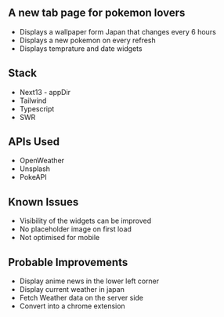 ## A new tab page for pokemon lovers

- Displays a wallpaper form Japan that changes every 6 hours
- Displays a new pokemon on every refresh
- Displays temprature and date widgets

## Stack
- Next13 - appDir
- Tailwind
- Typescript
- SWR

## APIs Used
- OpenWeather
- Unsplash
- PokeAPI


## Known Issues 
- Visibility of the widgets can be improved
- No placeholder image on first load
- Not optimised for mobile

## Probable Improvements
- Display anime news in the lower left corner
- Display current weather in japan
- Fetch Weather data on the server side
- Convert into a chrome extension
